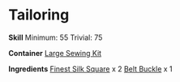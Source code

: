 <!-- TITLE: Finest Silk Belt -->
<!-- SUBTITLE: Made of finest silk -->

# Tailoring
**Skill**
Minimum: 55
Trivial: 75

**Container**
[Large Sewing Kit](large-sewing-kit)

**Ingredients**
[Finest Silk Square](finest-silk-square) x 2
[Belt Buckle](belt-buckle) x 1